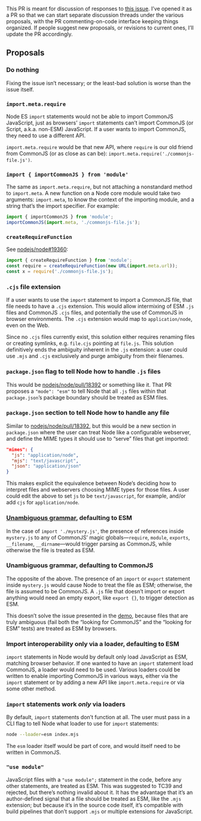 This PR is meant for discussion of responses to [this issue](https://github.com/nodejs/modules/issues/149). I’ve opened it as a PR so that we can start separate discussion threads under the various proposals, with the PR commenting-on-code interface keeping things organized. If people suggest new proposals, or revisions to current ones, I’ll update the PR accordingly.

## Proposals

### Do nothing

Fixing the issue isn’t necessary; or the least-bad solution is worse than the issue itself.

### `import.meta.require`

Node ES `import` statements would not be able to import CommonJS JavaScript, just as browsers’ `import` statements can’t import CommonJS (or Script, a.k.a. non-ESM) JavaScript. If a user wants to import CommonJS, they need to use a different API.

`import.meta.require` would be that new API, where `require` is our old friend from CommonJS (or as close as can be): `import.meta.require('./commonjs-file.js')`.

### `import { importCommonJS } from 'module'`

The same as `import.meta.require`, but not attaching a nonstandard method to `import.meta`. A new function on a Node core module would take two arguments: `import.meta`, to know the context of the importing module, and a string that’s the import specifier. For example:
	
```js
import { importCommonJS } from 'module';
importCommonJS(import.meta, './commonjs-file.js');
```

### `createRequireFunction`

See [nodejs/node#19360](https://github.com/nodejs/node/pull/19360):

```js
import { createRequireFunction } from 'module';
const require = createRequireFunction(new URL(import.meta.url));
const x = require('./commonjs-file.js');
```

### `.cjs` file extension

If a user wants to use the `import` statement to import a CommonJS file, that file needs to have a `.cjs` extension. This would allow intermixing of ESM `.js` files and CommonJS `.cjs` files, and potentially the use of CommonJS in browser environments. The `.cjs` extension would map to `application/node`, even on the Web.

Since no `.cjs` files currently exist, this solution either requires renaming files or creating symlinks, e.g. `file.cjs` pointing at `file.js`. This solution definitively ends the ambiguity inherent in the `.js` extension: a user could use `.mjs` and `.cjs` exclusively and purge ambiguity from their filenames.

### `package.json` flag to tell Node how to handle `.js` files

This would be [nodejs/node/pull/18392](https://github.com/nodejs/node/pull/18392) or something like it. That PR proposes a `"mode": "esm"` to tell Node that all `.js` files within that `package.json`’s package boundary should be treated as ESM files.

### `package.json` section to tell Node how to handle any file

Similar to [nodejs/node/pull/18392](https://github.com/nodejs/node/pull/18392), but this would be a new section in `package.json` where the user can treat Node like a configurable webserver, and define the MIME types it should use to “serve” files that get imported:

```json
"mimes": {
  "js": "application/node",
  "mjs": "text/javascript",
  "json": "application/json"
}
```

This makes explicit the equivalence between Node’s deciding how to interpret files and webservers choosing MIME types for those files. A user could edit the above to set `js` to be `text/javascript`, for example, and/or add `cjs` for `application/node`.

### [Unambiguous grammar](https://github.com/bmeck/UnambiguousJavaScriptGrammar), defaulting to ESM

In the case of `import './mystery.js'`, the presence of references inside `mystery.js` to any of CommonJS’ magic globals—`require`, `module`, `exports`, `__filename`, `__dirname`—would trigger parsing as CommonJS, while otherwise the file is treated as ESM.

### Unambiguous grammar, defaulting to CommonJS

The opposite of the above. The presence of an `import` or `export` statement inside `mystery.js` would cause Node to treat the file as ESM; otherwise, the file is assumed to be CommonJS. A `.js` file that doesn’t import or export anything would need an empty export, like `export {}`, to trigger detection as ESM.

This doesn’t solve the issue presented in the [demo](https://github.com/GeoffreyBooth/browser-equivalence-edge-case), because files that are truly ambiguous (fail both the “looking for CommonJS” and the “looking for ESM” tests) are treated as ESM by browsers.

### Import interoperability only via a loader, defaulting to ESM

`import` statements in Node would by default only load JavaScript as ESM, matching browser behavior. If one wanted to have an `import` statement load CommonJS, a loader would need to be used. Various loaders could be written to enable importing CommonJS in various ways, either via the `import` statement or by adding a new API like `import.meta.require` or via some other method.

### `import` statements work _only_ via loaders

By default, `import` statements don’t function at all. The user must pass in a CLI flag to tell Node what loader to use for `import` statements:

```bash
node --loader=esm index.mjs
```

The `esm` loader itself would be part of core, and would itself need to be written in CommonJS.

### `"use module"`

JavaScript files with a `"use module";` statement in the code, before any other statements, are treated as ESM. This was suggested to TC39 and rejected, but there’s nothing invalid about it. It has the advantage that it’s an author-defined signal that a file should be treated as ESM, like the `.mjs` extension; but because it’s in the source code itself, it’s compatible with build pipelines that don’t support `.mjs` or multiple extensions for JavaScript.
